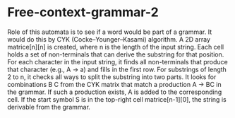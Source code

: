 # Free-context-grammar-2
Role of this automata is to see if a word would be part of a grammar.
It would do this by CYK (Cocke–Younger–Kasami) algorithm.
A 2D array matrice[n][n] is created, 
where n is the length of the input string.
Each cell holds a set of non-terminals that can derive 
the substring for that position.
For each character in the input string, it finds all non-terminals 
that produce that character (e.g., A → a) and fills in the first row.
For substrings of length 2 to n, it checks all ways 
to split the substring into two parts.
It looks for combinations B C from the CYK matrix 
that match a production A → BC in the grammar.
If such a production exists, A is added to the corresponding cell.
If the start symbol S is in the top-right cell matrice[n-1][0], 
the string is derivable from the grammar.
